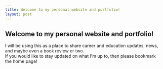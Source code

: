 ```yaml
---
title: Welcome to my personal website and portfolio!
layout: post
---
```


## Welcome to my personal website and portfolio!

I will be using this as a place to share career and education updates, news, and maybe even a book review or two.   
If you would like to stay updated on what I'm up to, then please bookmark the home page!
